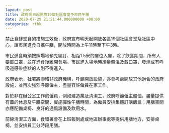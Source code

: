```yaml
---
layout: post
title: 政府明日起開放19個社區會堂予市民午膳
date: 2020-07-29 21:21:44.000000000 +08:00
categories: rthk
---
```


禁止食肆堂食的措施生效後，政府宣布明天起開放各區19個社區會堂及社區中心，讓市民進食自攜午膳，開放時間為上午11時至下午3時。

市民進食時須按照場地預先編訂、相距1.5米的座位入座，除了飲食期間，所有人要戴口罩，並在進食後離開會場。市民進入場地時須量體溫及戴口罩，發燒或有呼吸道感染症狀的人則不得進入。

政府表示，社署將聯絡非政府機構，呼籲開放設施，亦會考慮開放其他適合的政府設施，並再次強烈呼籲僱主，盡量容許僱員在家工作。

對於非在辦公室工作的僱員，例如建造業及清潔工，政府呼籲僱主體恤，盡量提供有蓋的休息及午膳空間，實施彈性午膳時間，為僱員安排集體訂購飯盒；用膳空間亦應配備桌椅、良好的通風設備及飲用水。

前線清潔工方面，食環署會在上班報到處或地區辦事處等提供用膳地方，安排桌椅，並安排員工分時段用膳。
